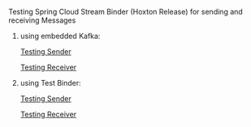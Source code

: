Testing Spring Cloud Stream Binder (Hoxton Release) for sending and receiving Messages 

1. using embedded Kafka:
 
    [Testing Sender](https://github.com/fabapp/spring-cloud-streams-playground/blob/master/src/test/java/de/fabiankrueger/springcloudstreamsplayground/TemperatureAlarmOutboundAdapterIT.java)
    
    [Testing Receiver](https://github.com/fabapp/spring-cloud-streams-playground/blob/master/src/test/java/de/fabiankrueger/springcloudstreamsplayground/TemperatureMeasurementsInboundAdapterIT.java)

2. using Test Binder:
     
     [Testing Sender](https://github.com/fabapp/spring-cloud-streams-playground/blob/master/src/test/java/de/fabiankrueger/springcloudstreamsplayground/TemperatureAlarmOutboundAdapterTest.java)
     
     [Testing Receiver](https://github.com/fabapp/spring-cloud-streams-playground/blob/master/src/test/java/de/fabiankrueger/springcloudstreamsplayground/TemperatureMeasurementInboundAdapterTest.java)

